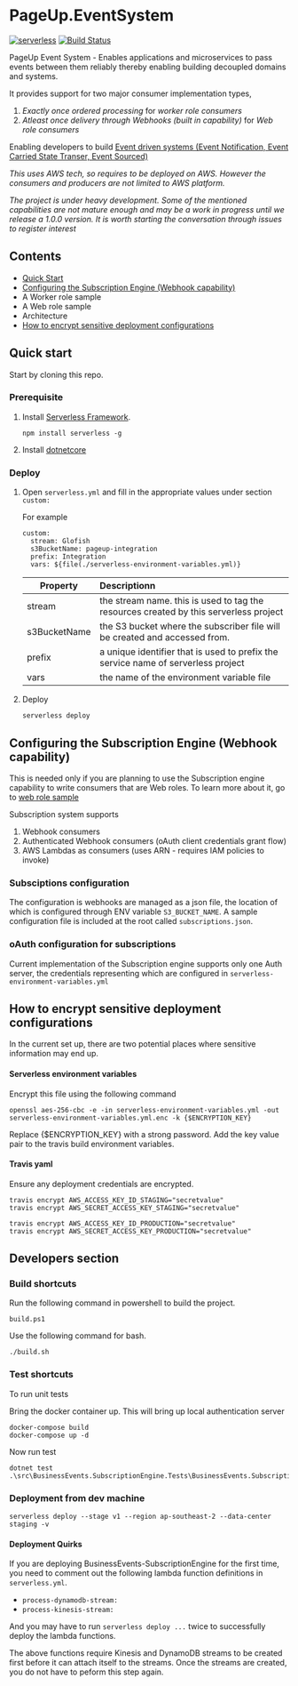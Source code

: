 # PageUp.EventSystem
[![serverless](https://dl.dropboxusercontent.com/s/d6opqwym91k0roz/serverless_badge_v3.svg)](http://www.serverless.com) [![Build Status](https://travis-ci.com/PageUpPeopleOrg/PageUp.EventSystem.svg?token=dukFECyWinXromxHYFWE)](https://travis-ci.com/PageUpPeopleOrg/PageUp.EventSystem)

PageUp Event System - Enables applications and microservices to pass events between them reliably thereby enabling building decoupled domains and systems.

It provides support for two major consumer implementation types,

1. _Exactly once ordered processing_ for _worker role consumers_ 
2. _Atleast once delivery through Webhooks (built in capability)_ for _Web role consumers_

Enabling developers to build [Event driven systems (Event Notification, Event Carried State Transer, Event Sourced)](https://martinfowler.com/articles/201701-event-driven.html)

_This uses AWS tech, so requires to be deployed on AWS. However the consumers and producers are not limited to AWS platform._
 

*The project is under heavy development. Some of the mentioned capabilities are not mature enough and may be a work in progress until we release a 1.0.0 version. It is worth starting the conversation through issues to register interest*

## Contents

* [Quick Start](#quick-start)
* [Configuring the Subscription Engine (Webhook capability)](#configure-subscription-engine)
* A Worker role sample
* A Web role sample
* Architecture
* [How to encrypt sensitive deployment configurations](#encrypt-deployment-config)


## <a name="quick-start"></a>Quick start

Start by cloning this repo.

### Prerequisite
1. Install [Serverless Framework](http://www.serverless.com).
    ```
    npm install serverless -g
    ```
2. Install [dotnetcore](https://www.microsoft.com/net/download/)

### Deploy

1. Open `serverless.yml` and fill in the appropriate values under section `custom:`

    For example
    ```
    custom:
      stream: Glofish
      s3BucketName: pageup-integration
      prefix: Integration
      vars: ${file(./serverless-environment-variables.yml)}
    ```
    
    | Property      | Descriptionn  | 
    | ------------- |:------------- |
    | stream        | the stream name. this is used to tag the resources created by this serverless project |
    | s3BucketName  | the S3 bucket where the subscriber file will be created and accessed from.            |
    | prefix        | a unique identifier that is used to prefix the service name of serverless project     |
    | vars          | the name of the environment variable file                                             |

2. Deploy 

    ```serverless deploy```

## <a name="configure-subscription-engine"></a>Configuring the Subscription Engine (Webhook capability)

This is needed only if you are planning to use the Subscription engine capability to write consumers that are Web roles.
To learn more about it, go to [web role sample](#web-role-sample)

Subscription system supports
1. Webhook consumers
2. Authenticated Webhook consumers (oAuth client credentials grant flow)
3. AWS Lambdas as consumers (uses ARN - requires IAM policies to invoke)


### Subsciptions configuration    
The configuration is webhooks are managed as a json file, the location of which is configured through ENV variable `S3_BUCKET_NAME`.
A sample configuration file is included at the root called `subscriptions.json`.

### oAuth configuration for subscriptions

Current implementation of the Subscription engine supports only one Auth server, the credentials representing which are configured in `serverless-environment-variables.yml`

## <a name="encrypt-deployment-config"></a>How to encrypt sensitive deployment configurations

In the current set up, there are two potential places where sensitive information may end up.

#### Serverless environment variables

Encrypt this file using the following command

```
openssl aes-256-cbc -e -in serverless-environment-variables.yml -out serverless-environment-variables.yml.enc -k {$ENCRYPTION_KEY}
```
Replace {$ENCRYPTION_KEY} with a strong password. 
Add the key value pair to the travis build environment variables.

#### Travis yaml

Ensure any deployment credentials are encrypted.

```
travis encrypt AWS_ACCESS_KEY_ID_STAGING="secretvalue"
travis encrypt AWS_SECRET_ACCESS_KEY_STAGING="secretvalue"

travis encrypt AWS_ACCESS_KEY_ID_PRODUCTION="secretvalue"
travis encrypt AWS_SECRET_ACCESS_KEY_PRODUCTION="secretvalue"

```

## Developers section

### Build shortcuts

Run the following command in powershell to build the project.
```
build.ps1
```

Use the following command for bash.
```
./build.sh
```

### Test shortcuts

To run unit tests

Bring the docker container up. This will bring up local authentication server
```
docker-compose build
docker-compose up -d
```
Now run test
```
dotnet test .\src\BusinessEvents.SubscriptionEngine.Tests\BusinessEvents.SubscriptionEngine.Tests.csproj
```

### Deployment from dev machine
```
serverless deploy --stage v1 --region ap-southeast-2 --data-center staging -v
```

#### Deployment Quirks

If you are deploying BusinessEvents-SubscriptionEngine for the first time, you need to comment out the following lambda
function definitions in `serverless.yml`.

* `process-dynamodb-stream:`
* `process-kinesis-stream:`

And you may have to run `serverless deploy ...` twice to successfully deploy the lambda functions.

The above functions require Kinesis and DynamoDB streams to be created first before it can attach itself to the streams.
Once the streams are created, you do not have to peform this step again.